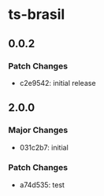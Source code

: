 # ts-brasil

## 0.0.2

### Patch Changes

- c2e9542: initial release

## 2.0.0

### Major Changes

- 031c2b7: initial

### Patch Changes

- a74d535: test
